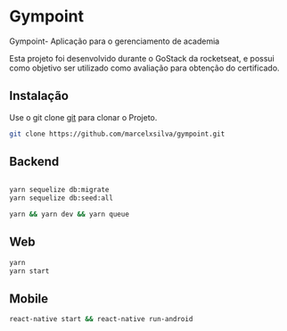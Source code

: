# Gympoint

<p>Gympoint- Aplicação para o gerenciamento de academia</p>

Esta projeto foi desenvolvido durante o GoStack da rocketseat, e possui como objetivo ser utilizado como avaliação para obtenção do certificado.

## Instalação

Use o git clone [git](https://github.com/DanPHP7/gympoint/) para clonar o Projeto.

```bash
git clone https://github.com/marcelxsilva/gympoint.git

```

## Backend
```bash

yarn sequelize db:migrate
yarn sequelize db:seed:all

yarn && yarn dev && yarn queue

```
## Web
```bash
yarn 
yarn start
```

## Mobile
```bash
react-native start && react-native run-android
```